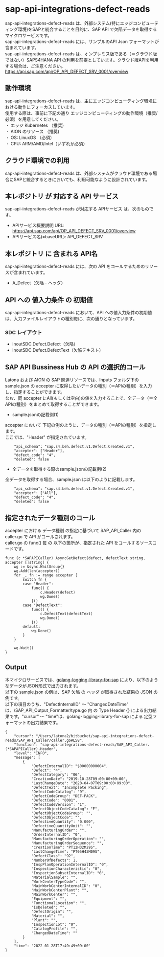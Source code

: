 # sap-api-integrations-defect-reads  
sap-api-integrations-defect-reads は、外部システム(特にエッジコンピューティング環境)をSAPと統合することを目的に、SAP API で欠陥データを取得するマイクロサービスです。  
sap-api-integrations-defect-reads には、サンプルのAPI Json フォーマットが含まれています。  
sap-api-integrations-defect-reads は、オンプレミス版である（＝クラウド版ではない）SAPS4HANA API の利用を前提としています。クラウド版APIを利用する場合は、ご注意ください。  
https://api.sap.com/api/OP_API_DEFECT_SRV_0001/overview   

## 動作環境
sap-api-integrations-defect-reads は、主にエッジコンピューティング環境における動作にフォーカスしています。   
使用する際は、事前に下記の通り エッジコンピューティングの動作環境（推奨/必須）を用意してください。   
・ エッジ Kubernetes （推奨）    
・ AION のリソース （推奨)    
・ OS: LinuxOS （必須）    
・ CPU: ARM/AMD/Intel（いずれか必須） 

## クラウド環境での利用  
sap-api-integrations-defect-reads は、外部システムがクラウド環境である場合にSAPと統合するときにおいても、利用可能なように設計されています。  

## 本レポジトリ が 対応する API サービス
sap-api-integrations-defect-reads が対応する APIサービス は、次のものです。

* APIサービス概要説明 URL: https://api.sap.com/api/OP_API_DEFECT_SRV_0001/overview    
* APIサービス名(=baseURL): API_DEFECT_SRV  

## 本レポジトリ に 含まれる API名
sap-api-integrations-defect-reads には、次の API をコールするためのリソースが含まれています。  

* A_Defect（欠陥 - ヘッダ）

## API への 値入力条件 の 初期値
sap-api-integrations-defect-reads において、API への値入力条件の初期値は、入力ファイルレイアウトの種別毎に、次の通りとなっています。  

### SDC レイアウト

* inoutSDC.Defect.Defect（欠陥）
* inoutSDC.Defect.DefectText（欠陥テキスト）

## SAP API Bussiness Hub の API の選択的コール

Latona および AION の SAP 関連リソースでは、Inputs フォルダ下の sample.json の accepter に取得したいデータの種別（＝APIの種別）を入力し、指定することができます。  
なお、同 accepter にAll(もしくは空白)の値を入力することで、全データ（＝全APIの種別）をまとめて取得することができます。  

* sample.jsonの記載例(1)  

accepter において 下記の例のように、データの種別（＝APIの種別）を指定します。  
ここでは、"Header" が指定されています。    
  
```
	"api_schema": "sap.s4.beh.defect.v1.Defect.Created.v1",
	"accepter": ["Header"],
	"defect_code": "4",
	"deleted": false
```
  
* 全データを取得する際のsample.jsonの記載例(2)  

全データを取得する場合、sample.json は以下のように記載します。  

```
	"api_schema": "sap.s4.beh.defect.v1.Defect.Created.v1",
	"accepter": ["All"],
	"defect_code": "4",
	"deleted": false
```

## 指定されたデータ種別のコール

accepter における データ種別 の指定に基づいて SAP_API_Caller 内の caller.go で API がコールされます。  
caller.go の func() 毎 の 以下の箇所が、指定された API をコールするソースコードです。  

```
func (c *SAPAPICaller) AsyncGetDefect(defect, defectText string, accepter []string) {
	wg := &sync.WaitGroup{}
	wg.Add(len(accepter))
	for _, fn := range accepter {
		switch fn {
		case "Header":
			func() {
				c.Header(defect)
				wg.Done()
			}()
		case "DefectText":
			func() {
				c.DefectText(defectText)
				wg.Done()
			}()
		default:
			wg.Done()
		}
	}

	wg.Wait()
}
```

## Output  
本マイクロサービスでは、[golang-logging-library-for-sap](https://github.com/latonaio/golang-logging-library-for-sap) により、以下のようなデータがJSON形式で出力されます。  
以下の sample.json の例は、SAP 欠陥 の ヘッダ が取得された結果の JSON の例です。  
以下の項目のうち、"DefectInternalID" ～ "ChangedDateTime" は、/SAP_API_Output_Formatter/type.go 内 の Type Header {} による出力結果です。"cursor" ～ "time"は、golang-logging-library-for-sap による 定型フォーマットの出力結果です。  

```
{
	"cursor": "/Users/latona2/bitbucket/sap-api-integrations-defect-reads/SAP_API_Caller/caller.go#L58",
	"function": "sap-api-integrations-defect-reads/SAP_API_Caller.(*SAPAPICaller).Header",
	"level": "INFO",
	"message": [
		{
			"DefectInternalID": "$00000000004",
			"Defect": "4",
			"DefectCategory": "06",
			"CreationDate": "2019-10-28T09:00:00+09:00",
			"LastChangeDate": "2020-04-07T09:00:00+09:00",
			"DefectText": "Incomplete Packing",
			"DefectCodeCatalog": "9",
			"DefectCodeGroup": "DEF-PACK",
			"DefectCode": "0001",
			"DefectCodeVersion": "1",
			"DefectObjectCodeCatalog": "E",
			"DefectObjectCodeGroup": "",
			"DefectObjectCode": "",
			"DefectiveQuantity": "0.000",
			"DefectiveQuantityUnit": "",
			"ManufacturingOrder": "",
			"OrderInternalID": "0",
			"ManufacturingOrderOperation": "",
			"ManufacturingOrderSequence": "",
			"CreationTime": "PT12H32M29S",
			"LastChangeTime": "PT05H43M09S",
			"DefectClass": "92",
			"NumberOfDefects": 1,
			"InspPlanOperationInternalID": "0",
			"InspectionCharacteristic": "0",
			"InspectionSubsetInternalID": "0",
			"MaterialSample": "",
			"WorkCenterTypeCode": "",
			"MainWorkCenterInternalID": "0",
			"MainWorkCenterPlant": "",
			"MainWorkCenter": "",
			"Equipment": "",
			"FunctionalLocation": "",
			"IsDeleted": "",
			"DefectOrigin": "",
			"Material": "",
			"Plant": "",
			"InspectionLot": "0",
			"CatalogProfile": "",
			"ChangedDateTime": ""
		}
	],
	"time": "2022-01-28T17:49:49+09:00"
}
```
